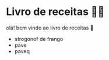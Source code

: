 # Livro de receitas :man_cook:

olá! bem vindo ao livro de receitas :wave:

- strogonof de frango
- pave
- paveq
